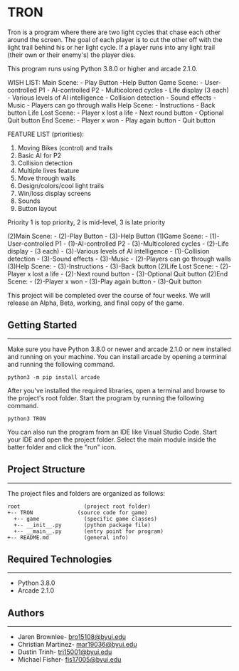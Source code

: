 # TRON
Tron is a program where there are two light cycles that chase
each other around the screen. The goal of each player is to cut
the other off with the light trail behind his or her light cycle.
If a player runs into any light trail (their own or their enemy's)
the player dies.

This program runs using Python 3.8.0 or higher and arcade 2.1.0.

WISH LIST:
  Main Scene:
    - Play Button
    -Help Button
  Game Scene:
    - User-controlled P1
    - AI-controlled P2
    - Multicolored cycles
    - Life display (3 each)
    - Various levels of AI intelligence
    - Collision detection
    - Sound effects
    - Music
    - Players can go through walls
  Help Scene:
    - Instructions
    - Back button
  Life Lost Scene:
    - Player x lost a life
    - Next round button
    - Optional Quit button
  End Scene:
    - Player x won
    - Play again button
    - Quit button



FEATURE LIST (priorities):
  1. Moving Bikes (control) and trails
  2. Basic AI for P2
  3. Collision detection
  4. Multiple lives feature
  5. Move through walls
  6. Design/colors/cool light trails
  7. Win/loss display screens
  8. Sounds
  9. Button layout

  Priority 1 is top priority, 2 is mid-level, 3 is late priority

  (2)Main Scene:
    - (2)-Play Button
    - (3)-Help Button
  (1)Game Scene:
    - (1)-User-controlled P1
    - (1)-AI-controlled P2
    - (3)-Multicolored cycles
    - (2)-Life display - (3 each)
    - (3)-Various levels of AI intelligence
    - (1)-Collision detection
    - (3)-Sound effects
    - (3)-Music
    - (2)-Players can go through walls
  (3)Help Scene:
    - (3)-Instructions
    - (3)-Back button
  (2)Life Lost Scene:
    - (2)-Player x lost a life
    - (2)-Next round button
    - (3)-Optional Quit button
  (2)End Scene:
    - (2)-Player x won
    - (3)-Play again button
    - (3)-Quit button


This project will be completed over the course of four weeks.
We will release an Alpha, Beta, working, and final copy of the game.

## Getting Started
---
Make sure you have Python 3.8.0 or newer and arcade 2.1.0 or new installed 
and running on your machine. You can install arcade by opening a terminal 
and running the following command.
```
python3 -m pip install arcade
```
After you've installed the required libraries, open a terminal and browse to the 
project's root folder. Start the program by running the following command.
```
python3 TRON 
```
You can also run the program from an IDE like Visual Studio Code. Start your IDE 
and open the project folder. Select the main module inside the batter folder and 
click the "run" icon.

## Project Structure
---
The project files and folders are organized as follows:
```
root                    (project root folder)
+-- TRON              (source code for game)
  +-- game              (specific game classes)
  +-- __init__.py       (python package file)
  +-- __main__.py       (entry point for program)
+-- README.md           (general info)
```

## Required Technologies
---
* Python 3.8.0
* Arcade 2.1.0

## Authors
---
* Jaren Brownlee- bro15108@byui.edu
* Christian Martinez- mar19036@byui.edu
* Dustin Trinh- tri15001@byui.edu
* Michael Fisher- fis17005@byui.edu